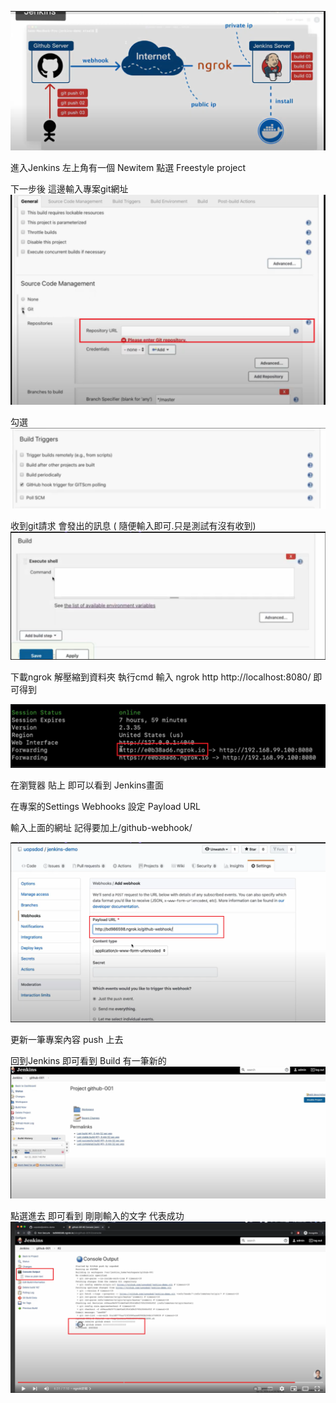 ![](pic/Pasted%20image%2020230920172752.png)


進入Jenkins 左上角有一個 Newitem 點選 Freestyle project 

下一步後 這邊輸入專案git網址
![](pic/Pasted%20image%2020230920172803.png)

勾選
![](pic/Pasted%20image%2020230920172815.png)

收到git請求 會發出的訊息 ( 隨便輸入即可.只是測試有沒有收到)
![](pic/Pasted%20image%2020230920172824.png)

下載ngrok 解壓縮到資料夾 執行cmd 
輸入 ngrok http http://localhost:8080/  即可得到

![](pic/Pasted%20image%2020230920172835.png)

在瀏覽器 貼上  即可以看到 Jenkins畫面


在專案的Settings Webhooks 設定 Payload URL

輸入上面的網址 記得要加上/github-webhook/

![](pic/Pasted%20image%2020230920172846.png)

更新一筆專案內容 push 上去 

回到Jenkins 即可看到 Build 有一筆新的
![](pic/Pasted%20image%2020230920172900.png)

點選進去  即可看到 剛剛輸入的文字  代表成功
![](pic/Pasted%20image%2020230920172911.png)
